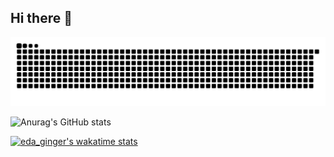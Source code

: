 ## Hi there 👋

<!--
**eda-ginger/eda-ginger** is a ✨ _special_ ✨ repository because its `README.md` (this file) appears on your GitHub profile.

Here are some ideas to get you started:

- 🔭 I’m currently working on ...
- 🌱 I’m currently learning ...
- 👯 I’m looking to collaborate on ...
- 🤔 I’m looking for help with ...
- 💬 Ask me about ...
- 📫 How to reach me: ...
- 😄 Pronouns: ...
- ⚡ Fun fact: ...
-->

<img src="https://github.com/eda-ginger/eda-ginger/blob/output/github-contribution-grid-snake.svg"/>


![Anurag's GitHub stats](https://github-readme-stats.vercel.app/api?username=eda-ginger&show_icons=true&theme=shadow_green)

[![eda_ginger's wakatime stats](https://github-readme-stats.vercel.app/api/wakatime?username=eda_ginger)](https://github.com/anuraghazra/github-readme-stats)
